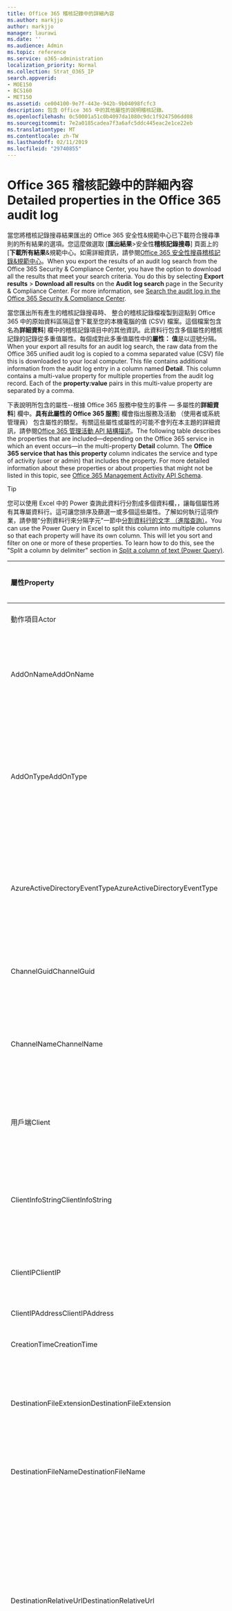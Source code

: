 ```yaml
---
title: Office 365 稽核記錄中的詳細內容
ms.author: markjjo
author: markjjo
manager: laurawi
ms.date: ''
ms.audience: Admin
ms.topic: reference
ms.service: o365-administration
localization_priority: Normal
ms.collection: Strat_O365_IP
search.appverid:
- MOE150
- BCS160
- MET150
ms.assetid: ce004100-9e7f-443e-942b-9b04098fcfc3
description: 包含 Office 365 中的其他屬性的說明稽核記錄。
ms.openlocfilehash: 0c50001a51c0b4097da1080c9dc1f9247506dd08
ms.sourcegitcommit: 7e2a0185cadea7f3a6afc5ddc445eac2e1ce22eb
ms.translationtype: MT
ms.contentlocale: zh-TW
ms.lasthandoff: 02/11/2019
ms.locfileid: "29740855"
---
```

# <a name="detailed-properties-in-the-office-365-audit-log"></a><span data-ttu-id="0cfbd-103">Office 365 稽核記錄中的詳細內容</span><span class="sxs-lookup"><span data-stu-id="0cfbd-103">Detailed properties in the Office 365 audit log</span></span>

<span data-ttu-id="0cfbd-p101">當您將稽核記錄搜尋結果匯出的 Office 365 安全性&amp;規範中心已下載符合搜尋準則的所有結果的選項。您這麼做選取 [**匯出結果**\>安全性**稽核記錄搜尋**] 頁面上的 [**下載所有結果**&amp;規範中心。如需詳細資訊，請參閱[Office 365 安全性搜尋稽核記錄&amp;規範中心](search-the-audit-log-in-security-and-compliance.md)。</span><span class="sxs-lookup"><span data-stu-id="0cfbd-p101">When you export the results of an audit log search from the Office 365 Security &amp; Compliance Center, you have the option to download all the results that meet your search criteria. You do this by selecting **Export results** \> **Download all results** on the **Audit log search** page in the Security &amp; Compliance Center. For more information, see [Search the audit log in the Office 365 Security &amp; Compliance Center](search-the-audit-log-in-security-and-compliance.md).</span></span>
  
 <span data-ttu-id="0cfbd-p102">當您匯出所有產生的稽核記錄搜尋時、 整合的稽核記錄檔複製到逗點到 Office 365 中的原始資料區隔這會下載至您的本機電腦的值 (CSV) 檔案。這個檔案包含名為**詳細資料**] 欄中的稽核記錄項目中的其他資訊。此資料行包含多個屬性的稽核記錄的記錄從多重值屬性。每個成對此多重值屬性中的**屬性： 值**是以逗號分隔。</span><span class="sxs-lookup"><span data-stu-id="0cfbd-p102">When your export all results for an audit log search, the raw data from the Office 365 unified audit log is copied to a comma separated value (CSV) file this is downloaded to your local computer. This file contains additional information from the audit log entry in a column named **Detail**. This column contains a multi-value property for multiple properties from the audit log record. Each of the **property:value** pairs in this multi-value property are separated by a comma.</span></span> 
  
<span data-ttu-id="0cfbd-p103">下表說明所包含的屬性--根據 Office 365 服務中發生的事件 — 多屬性的**詳細資料**] 欄中。**具有此屬性的 Office 365 服務**] 欄會指出服務及活動 （使用者或系統管理員） 包含屬性的類型。有關這些屬性或屬性的可能不會列在本主題的詳細資訊，請參閱[Office 365 管理活動 API 結構描述](https://go.microsoft.com/fwlink/p/?LinkId=717993)。</span><span class="sxs-lookup"><span data-stu-id="0cfbd-p103">The following table describes the properties that are included—depending on the Office 365 service in which an event occurs—in the multi-property **Detail** column. The **Office 365 service that has this property** column indicates the service and type of activity (user or admin) that includes the property. For more detailed information about these properties or about properties that might not be listed in this topic, see [Office 365 Management Activity API Schema](https://go.microsoft.com/fwlink/p/?LinkId=717993).</span></span>
  
> [!TIP]
> <span data-ttu-id="0cfbd-p104">您可以使用 Excel 中的 Power 查詢此資料行分割成多個資料欄，，讓每個屬性將有其專屬資料行。這可讓您排序及篩選一或多個這些屬性。了解如何執行這項作業，請參閱"分割資料行來分隔字元"一節中[分割資料行的文字 （進階查詢）](https://support.office.com/article/5282d425-6dd0-46ca-95bf-8e0da9539662)。</span><span class="sxs-lookup"><span data-stu-id="0cfbd-p104">You can use the Power Query in Excel to split this column into multiple columns so that each property will have its own column. This will let you sort and filter on one or more of these properties. To learn how to do this, see the "Split a column by delimiter" section in [Split a column of text (Power Query)](https://support.office.com/article/5282d425-6dd0-46ca-95bf-8e0da9539662).</span></span> 
  
|<span data-ttu-id="0cfbd-117">**屬性**</span><span class="sxs-lookup"><span data-stu-id="0cfbd-117">**Property**</span></span>|<span data-ttu-id="0cfbd-118">**描述**</span><span class="sxs-lookup"><span data-stu-id="0cfbd-118">**Description**</span></span>|<span data-ttu-id="0cfbd-119">**此屬性的 office 365 服務**</span><span class="sxs-lookup"><span data-stu-id="0cfbd-119">**Office 365 service that has this property**</span></span>|
|:-----|:-----|:-----|
|<span data-ttu-id="0cfbd-120">動作項目</span><span class="sxs-lookup"><span data-stu-id="0cfbd-120">Actor</span></span>  <br/> |<span data-ttu-id="0cfbd-121">執行巨集指令的使用者或服務帳戶。</span><span class="sxs-lookup"><span data-stu-id="0cfbd-121">The user or service account that performed the action.</span></span> |<span data-ttu-id="0cfbd-122">Azure Active Directory</span><span class="sxs-lookup"><span data-stu-id="0cfbd-122">Azure Active Directory</span></span>  <br/> |
|<span data-ttu-id="0cfbd-123">AddOnName</span><span class="sxs-lookup"><span data-stu-id="0cfbd-123">AddOnName</span></span>  <br/> |<span data-ttu-id="0cfbd-p105">已新增、 移除或更新小組中附加元件的名稱。附加元件中的 Microsoft 小組的類型為 bot、 連接器或] 索引標籤。</span><span class="sxs-lookup"><span data-stu-id="0cfbd-p105">The name of an add-on that was added, removed, or updated in a team. The type of add-ons in Microsoft Teams are a bot, a connector, or a tab.</span></span>  <br/> |<span data-ttu-id="0cfbd-126">Microsoft Teams</span><span class="sxs-lookup"><span data-stu-id="0cfbd-126">Microsoft Teams</span></span>  <br/> |
|<span data-ttu-id="0cfbd-127">AddOnType</span><span class="sxs-lookup"><span data-stu-id="0cfbd-127">AddOnType</span></span>  <br/> |<span data-ttu-id="0cfbd-p106">已新增、 移除、 或小組中更新的附加元件的類型。下列的值會指出附加元件的類型。</span><span class="sxs-lookup"><span data-stu-id="0cfbd-p106">The type of an add-on that was added, removed, or updated in a team. The following values indicate the type of add-on.  </span></span><br/> <span data-ttu-id="0cfbd-130">**1** -會指出 bot。</span><span class="sxs-lookup"><span data-stu-id="0cfbd-130">**1** - Indicates a bot.</span></span><br/> <span data-ttu-id="0cfbd-131">**2** -會指出連接器。</span><span class="sxs-lookup"><span data-stu-id="0cfbd-131">**2** - Indicates a connector.</span></span><br/> <span data-ttu-id="0cfbd-132">**3** -會指出索引標籤。</span><span class="sxs-lookup"><span data-stu-id="0cfbd-132">**3** - Indicates a tab.</span></span> |<span data-ttu-id="0cfbd-133">Microsoft Teams</span><span class="sxs-lookup"><span data-stu-id="0cfbd-133">Microsoft Teams</span></span>  <br/> |
|<span data-ttu-id="0cfbd-134">AzureActiveDirectoryEventType</span><span class="sxs-lookup"><span data-stu-id="0cfbd-134">AzureActiveDirectoryEventType</span></span>  <br/> |<span data-ttu-id="0cfbd-p107">Azure Active Directory 事件的類型。下列的值表示事件的類型。</span><span class="sxs-lookup"><span data-stu-id="0cfbd-p107">The type of Azure Active Directory event. The following values indicate the type of event.  </span></span><br/> <span data-ttu-id="0cfbd-137">**0** -會指出帳戶登入事件。</span><span class="sxs-lookup"><span data-stu-id="0cfbd-137">**0** - Indicates an account login event.</span></span><br/> <span data-ttu-id="0cfbd-138">**1** -會指出 Azure 應用程式安全性事件。</span><span class="sxs-lookup"><span data-stu-id="0cfbd-138">**1** - Indicates an Azure application security event.</span></span> |<span data-ttu-id="0cfbd-139">Azure Active Directory</span><span class="sxs-lookup"><span data-stu-id="0cfbd-139">Azure Active Directory</span></span>  <br/> |
|<span data-ttu-id="0cfbd-140">ChannelGuid</span><span class="sxs-lookup"><span data-stu-id="0cfbd-140">ChannelGuid</span></span>  <br/> |<span data-ttu-id="0cfbd-p108">Microsoft 小組通道的識別碼。通道位於 「 小組**TeamName**及**TeamGuid**屬性來識別。</span><span class="sxs-lookup"><span data-stu-id="0cfbd-p108">The ID of a Microsoft Teams channel. The team that the channel is located in is identified by the **TeamName** and **TeamGuid** properties.  </span></span><br/> |<span data-ttu-id="0cfbd-143">Microsoft Teams</span><span class="sxs-lookup"><span data-stu-id="0cfbd-143">Microsoft Teams</span></span>  <br/> |
|<span data-ttu-id="0cfbd-144">ChannelName</span><span class="sxs-lookup"><span data-stu-id="0cfbd-144">ChannelName</span></span>  <br/> |<span data-ttu-id="0cfbd-p109">Microsoft 小組通道的名稱。通道位於 「 小組**TeamName**及**TeamGuid**屬性來識別。</span><span class="sxs-lookup"><span data-stu-id="0cfbd-p109">The name of a Microsoft Teams channel. The team that the channel is located in is identified by the **TeamName** and **TeamGuid** properties.  </span></span><br/> |<span data-ttu-id="0cfbd-147">Microsoft Teams</span><span class="sxs-lookup"><span data-stu-id="0cfbd-147">Microsoft Teams</span></span>  <br/> |
|<span data-ttu-id="0cfbd-148">用戶端</span><span class="sxs-lookup"><span data-stu-id="0cfbd-148">Client</span></span>  <br/> |<span data-ttu-id="0cfbd-149">用戶端裝置、 裝置 OS 及用於登入事件 (例如 Nokia Lumia 920 ； 裝置瀏覽器Windows Phone 8;IE Mobile 11)。</span><span class="sxs-lookup"><span data-stu-id="0cfbd-149">The client device, the device OS, and the device browser used for the login event (for example, Nokia Lumia 920; Windows Phone 8; IE Mobile 11).</span></span>  <br/> |<span data-ttu-id="0cfbd-150">Azure Active Directory</span><span class="sxs-lookup"><span data-stu-id="0cfbd-150">Azure Active Directory</span></span>  <br/> |
|<span data-ttu-id="0cfbd-151">ClientInfoString</span><span class="sxs-lookup"><span data-stu-id="0cfbd-151">ClientInfoString</span></span>  <br/> |<span data-ttu-id="0cfbd-152">電子郵件用戶端用來執行此作業，例如瀏覽器版本、 Outlook 版本和行動裝置資訊的相關資訊</span><span class="sxs-lookup"><span data-stu-id="0cfbd-152">Information about the email client that was used to perform the operation, such as a browser version, Outlook version, and mobile device information</span></span>  <br/> |<span data-ttu-id="0cfbd-153">Exchange （信箱活動）</span><span class="sxs-lookup"><span data-stu-id="0cfbd-153">Exchange (mailbox activity)</span></span>  <br/> |
|<span data-ttu-id="0cfbd-154">ClientIP</span><span class="sxs-lookup"><span data-stu-id="0cfbd-154">ClientIP</span></span>  <br/> |<span data-ttu-id="0cfbd-p110">活動已記錄時使用的裝置 IP 位址。IP 位址是 IPv4 或 IPv6 地址格式顯示。</span><span class="sxs-lookup"><span data-stu-id="0cfbd-p110">The IP address of the device that was used when the activity was logged. The IP address is displayed in either an IPv4 or IPv6 address format.</span></span>  <br/> |<span data-ttu-id="0cfbd-157">Exchange 和 Azure Active Directory</span><span class="sxs-lookup"><span data-stu-id="0cfbd-157">Exchange and Azure Active Directory</span></span>  <br/> |
|<span data-ttu-id="0cfbd-158">ClientIPAddress</span><span class="sxs-lookup"><span data-stu-id="0cfbd-158">ClientIPAddress</span></span>  <br/> |<span data-ttu-id="0cfbd-159">ClientIP 相同。</span><span class="sxs-lookup"><span data-stu-id="0cfbd-159">Same as ClientIP.</span></span>  <br/> |<span data-ttu-id="0cfbd-160">SharePoint</span><span class="sxs-lookup"><span data-stu-id="0cfbd-160">SharePoint</span></span>  <br/> |
|<span data-ttu-id="0cfbd-161">CreationTime</span><span class="sxs-lookup"><span data-stu-id="0cfbd-161">CreationTime</span></span>  <br/> |<span data-ttu-id="0cfbd-162">日期及時間的國際標準時間 (UTC) 使用者執行活動時。</span><span class="sxs-lookup"><span data-stu-id="0cfbd-162">The date and time in Coordinated Universal Time (UTC) when the user performed the activity.</span></span>  <br/> |<span data-ttu-id="0cfbd-163">全部</span><span class="sxs-lookup"><span data-stu-id="0cfbd-163">All</span></span>  <br/> |
|<span data-ttu-id="0cfbd-164">DestinationFileExtension</span><span class="sxs-lookup"><span data-stu-id="0cfbd-164">DestinationFileExtension</span></span>  <br/> |<span data-ttu-id="0cfbd-p111">檔案複製或移動的副檔名。此屬性僅適用於 FileCopied 和 FileMoved 使用者活動的顯示。</span><span class="sxs-lookup"><span data-stu-id="0cfbd-p111">The file extension of a file that is copied or moved. This property is displayed only for the FileCopied and FileMoved user activities.</span></span>  <br/> |<span data-ttu-id="0cfbd-167">SharePoint</span><span class="sxs-lookup"><span data-stu-id="0cfbd-167">SharePoint</span></span>  <br/> |
|<span data-ttu-id="0cfbd-168">DestinationFileName</span><span class="sxs-lookup"><span data-stu-id="0cfbd-168">DestinationFileName</span></span>  <br/> |<span data-ttu-id="0cfbd-p112">複製或移動的檔案名稱。此屬性僅適用於 FileCopied 和 FileMoved 動作的顯示。</span><span class="sxs-lookup"><span data-stu-id="0cfbd-p112">The name of the file is copied or moved. This property is displayed only for the FileCopied and FileMoved actions.</span></span>  <br/> |<span data-ttu-id="0cfbd-171">SharePoint</span><span class="sxs-lookup"><span data-stu-id="0cfbd-171">SharePoint</span></span>  <br/> |
|<span data-ttu-id="0cfbd-172">DestinationRelativeUrl</span><span class="sxs-lookup"><span data-stu-id="0cfbd-172">DestinationRelativeUrl</span></span>  <br/> |<span data-ttu-id="0cfbd-p113">其中檔案複製或移動的目的地資料夾的 URL。**SiteURL**、 **DestinationRelativeURL**，與**DestinationFileName**屬性值的組合是**ObjectID**屬性，亦即已複製的檔案完整路徑名稱的值相同。此屬性僅適用於 FileCopied 和 FileMoved 使用者活動的顯示。</span><span class="sxs-lookup"><span data-stu-id="0cfbd-p113">The URL of the destination folder where a file is copied or moved. The combination of the values for the **SiteURL**, the **DestinationRelativeURL**, and the **DestinationFileName** properties is the same as the value for the **ObjectID** property, which is the full path name for the file that was copied. This property is displayed only for the FileCopied and FileMoved user activities.  </span></span><br/> |<span data-ttu-id="0cfbd-176">SharePoint</span><span class="sxs-lookup"><span data-stu-id="0cfbd-176">SharePoint</span></span>  <br/> |
|<span data-ttu-id="0cfbd-177">EventSource</span><span class="sxs-lookup"><span data-stu-id="0cfbd-177">EventSource</span></span>  <br/> |<span data-ttu-id="0cfbd-p114">會識別事件發生在 SharePoint 中。可能的值為**SharePoint**和**ObjectModel**。</span><span class="sxs-lookup"><span data-stu-id="0cfbd-p114">Identifies that an event occurred in SharePoint. Possible values are **SharePoint** and **ObjectModel**.  </span></span><br/> |<span data-ttu-id="0cfbd-180">SharePoint</span><span class="sxs-lookup"><span data-stu-id="0cfbd-180">SharePoint</span></span>  <br/> |
|<span data-ttu-id="0cfbd-181">ExternalAccess</span><span class="sxs-lookup"><span data-stu-id="0cfbd-181">ExternalAccess</span></span>  <br/> |<span data-ttu-id="0cfbd-p115">Exchange admin 活動，會指定是否在您的組織，由 Microsoft 資料中心人員或資料中心服務帳戶的使用者或委派的管理員執行此 cmdlet。**False**的值會指出此 cmdlet 所執行的組織中的某個人。**則為 True**的值會指出此 cmdlet 所執行的資料中心人員、 資料中心服務帳戶或委派的管理員。</span><span class="sxs-lookup"><span data-stu-id="0cfbd-p115">For Exchange admin activity, specifies whether the cmdlet was run by a user in your organization, by Microsoft datacenter personnel or a datacenter service account, or by a delegated administrator. The value **False** indicates that the cmdlet was run by someone in your organization. The value **True** indicates that the cmdlet was run by datacenter personnel, a datacenter service account, or a delegated administrator.  </span></span><br/> <span data-ttu-id="0cfbd-185">Exchange 信箱活動，會指定是否由組織外部使用者存取信箱。</span><span class="sxs-lookup"><span data-stu-id="0cfbd-185">For Exchange mailbox activity, specifies whether a mailbox was accessed by a user outside your organization.</span></span>  <br/> |<span data-ttu-id="0cfbd-186">Exchange</span><span class="sxs-lookup"><span data-stu-id="0cfbd-186">Exchange</span></span>  <br/> |
|<span data-ttu-id="0cfbd-187">ExtendedProperties</span><span class="sxs-lookup"><span data-stu-id="0cfbd-187">ExtendedProperties</span></span>  <br/> |<span data-ttu-id="0cfbd-188">擴充的屬性如 Azure Active Directory 事件。</span><span class="sxs-lookup"><span data-stu-id="0cfbd-188">The extended properties for an the Azure Active Directory event.</span></span>  <br/> |<span data-ttu-id="0cfbd-189">Azure Active Directory</span><span class="sxs-lookup"><span data-stu-id="0cfbd-189">Azure Active Directory</span></span>  <br/> |
|<span data-ttu-id="0cfbd-190">ID</span><span class="sxs-lookup"><span data-stu-id="0cfbd-190">ID</span></span>  <br/> |<span data-ttu-id="0cfbd-p116">報告項目的識別碼。識別碼可唯一識別報告項目。</span><span class="sxs-lookup"><span data-stu-id="0cfbd-p116">The ID of the report entry. The ID uniquely identifies the report entry.</span></span>  <br/> |<span data-ttu-id="0cfbd-193">全部</span><span class="sxs-lookup"><span data-stu-id="0cfbd-193">All</span></span>  <br/> |
|<span data-ttu-id="0cfbd-194">InternalLogonType</span><span class="sxs-lookup"><span data-stu-id="0cfbd-194">InternalLogonType</span></span>  <br/> |<span data-ttu-id="0cfbd-195">保留供內部使用。</span><span class="sxs-lookup"><span data-stu-id="0cfbd-195">Reserved for internal use.</span></span>  <br/> |<span data-ttu-id="0cfbd-196">Exchange （信箱活動）</span><span class="sxs-lookup"><span data-stu-id="0cfbd-196">Exchange (mailbox activity)</span></span>  <br/> |
|<span data-ttu-id="0cfbd-197">ItemType</span><span class="sxs-lookup"><span data-stu-id="0cfbd-197">ItemType</span></span>  <br/> |<span data-ttu-id="0cfbd-p117">已存取或修改物件的類型。可能的值包括**檔案**、**資料夾**、**網頁**伺服器、**網站**、**租用戶**，與**DocumentLibrary**。</span><span class="sxs-lookup"><span data-stu-id="0cfbd-p117">The type of object that was accessed or modified. Possible values include **File**, **Folder**, **Web**, **Site**, **Tenant**, and **DocumentLibrary**.  </span></span><br/> |<span data-ttu-id="0cfbd-200">SharePoint</span><span class="sxs-lookup"><span data-stu-id="0cfbd-200">SharePoint</span></span>  <br/> |
|<span data-ttu-id="0cfbd-201">LoginStatus</span><span class="sxs-lookup"><span data-stu-id="0cfbd-201">LoginStatus</span></span>  <br/> |<span data-ttu-id="0cfbd-202">識別可能發生的登入失敗。</span><span class="sxs-lookup"><span data-stu-id="0cfbd-202">Identifies login failures that might have occurred.</span></span>  <br/> |<span data-ttu-id="0cfbd-203">Azure Active Directory</span><span class="sxs-lookup"><span data-stu-id="0cfbd-203">Azure Active Directory</span></span>  <br/> |
|<span data-ttu-id="0cfbd-204">LogonType</span><span class="sxs-lookup"><span data-stu-id="0cfbd-204">LogonType</span></span>  <br/> |<span data-ttu-id="0cfbd-p118">信箱存取類型。下列的值表示使用者存取之信箱的類型。</span><span class="sxs-lookup"><span data-stu-id="0cfbd-p118">The type of mailbox access. The following values indicate the type of user who accessed the mailbox.  </span></span><br/><br/> <span data-ttu-id="0cfbd-207">**0** -會指出信箱擁有者。</span><span class="sxs-lookup"><span data-stu-id="0cfbd-207">**0** - Indicates a mailbox owner.</span></span><br/> <span data-ttu-id="0cfbd-208">**1** -表示以系統管理員。</span><span class="sxs-lookup"><span data-stu-id="0cfbd-208">**1** - Indicates an administrator.</span></span><br/> <span data-ttu-id="0cfbd-209">**2** -會指出代理人。</span><span class="sxs-lookup"><span data-stu-id="0cfbd-209">**2** - Indicates a delegate.</span></span> <br/><span data-ttu-id="0cfbd-210">**3** -會指出 Microsoft 資料中心中的傳輸服務。</span><span class="sxs-lookup"><span data-stu-id="0cfbd-210">**3** - Indicates the transport service in the Microsoft datacenter.</span></span><br/> <span data-ttu-id="0cfbd-211">**4** -會指出在 Microsoft 資料中心的服務帳戶。</span><span class="sxs-lookup"><span data-stu-id="0cfbd-211">**4** - Indicates a   service account in the Microsoft datacenter.</span></span> <br/><span data-ttu-id="0cfbd-212">**6** -會指出委派的管理員。</span><span class="sxs-lookup"><span data-stu-id="0cfbd-212">**6** - Indicates a delegated administrator.</span></span> |<span data-ttu-id="0cfbd-213">Exchange （信箱活動）</span><span class="sxs-lookup"><span data-stu-id="0cfbd-213">Exchange (mailbox activity)</span></span>  <br/> |
|<span data-ttu-id="0cfbd-214">MailboxGuid</span><span class="sxs-lookup"><span data-stu-id="0cfbd-214">MailboxGuid</span></span>  <br/> |<span data-ttu-id="0cfbd-215">存取信箱之 Exchange GUID。</span><span class="sxs-lookup"><span data-stu-id="0cfbd-215">The Exchange GUID of the mailbox that was accessed.</span></span>  <br/> |<span data-ttu-id="0cfbd-216">Exchange （信箱活動）</span><span class="sxs-lookup"><span data-stu-id="0cfbd-216">Exchange (mailbox activity)</span></span>  <br/> |
|<span data-ttu-id="0cfbd-217">MailboxOwnerUPN</span><span class="sxs-lookup"><span data-stu-id="0cfbd-217">MailboxOwnerUPN</span></span>  <br/> |<span data-ttu-id="0cfbd-218">擁有者存取信箱的之人員的電子郵件地址。</span><span class="sxs-lookup"><span data-stu-id="0cfbd-218">The email address of the person who owns the mailbox that was accessed.</span></span>  <br/> |<span data-ttu-id="0cfbd-219">Exchange （信箱活動）</span><span class="sxs-lookup"><span data-stu-id="0cfbd-219">Exchange (mailbox activity)</span></span>  <br/> |
|<span data-ttu-id="0cfbd-220">成員</span><span class="sxs-lookup"><span data-stu-id="0cfbd-220">Members</span></span>  <br/> |<span data-ttu-id="0cfbd-p119">列出已新增或移除的小組的使用者。下列的值表示已指派給使用者的角色類型。</span><span class="sxs-lookup"><span data-stu-id="0cfbd-p119">Lists the users that have been added or removed from a team. The following values indicate the Role type assigned to the user.  </span></span><br/><br/> <span data-ttu-id="0cfbd-223">**1** -會指出擁有者 」 角色。</span><span class="sxs-lookup"><span data-stu-id="0cfbd-223">**1** - Indicates  the Owner role.</span></span><br/> <span data-ttu-id="0cfbd-224">**2** -會指出成員角色。</span><span class="sxs-lookup"><span data-stu-id="0cfbd-224">**2** - Indicates the Member role.</span></span><br/> <span data-ttu-id="0cfbd-225">**3** -會指出來賓角色。</span><span class="sxs-lookup"><span data-stu-id="0cfbd-225">**3** - Indicates the Guest role.</span></span> <br/><br/><span data-ttu-id="0cfbd-226">Members 屬性也會包含您的組織和成員的電子郵件地址的名稱。</span><span class="sxs-lookup"><span data-stu-id="0cfbd-226">The Members property also includes the name of your organization, and the member's email address.</span></span>  <br/> |<span data-ttu-id="0cfbd-227">Microsoft Teams</span><span class="sxs-lookup"><span data-stu-id="0cfbd-227">Microsoft Teams</span></span>  <br/> |
|<span data-ttu-id="0cfbd-228">ModifiedProperties (名稱、 NewValue、 OldValue)</span><span class="sxs-lookup"><span data-stu-id="0cfbd-228">ModifiedProperties (Name, NewValue, OldValue)</span></span>  <br/> |<span data-ttu-id="0cfbd-p120">屬性是供系統事件，例如將使用者新增為網站或網站集合管理員群組的成員。屬性包含 （例如 [網站管理] 群組） 已修改的屬性名稱新值已修改的屬性 （這類的使用者新增為網站管理員以及修改物件的先前值。</span><span class="sxs-lookup"><span data-stu-id="0cfbd-p120">The property is included for admin events, such as adding a user as a member of a site or a site collection admin group. The property includes the name of the property that was modified (for example, the Site Admin group) the new value of the modified property (such the user who was added as a site admin, and the previous value of the modified object.</span></span>  <br/> |<span data-ttu-id="0cfbd-231">所有 （admin 活動）</span><span class="sxs-lookup"><span data-stu-id="0cfbd-231">All (admin activity)</span></span>  <br/> |
|<span data-ttu-id="0cfbd-232">ObjectID</span><span class="sxs-lookup"><span data-stu-id="0cfbd-232">ObjectID</span></span>  <br/> |<span data-ttu-id="0cfbd-233">針對 Exchange 管理員稽核記錄功能，由 cmdlet 修改物件的名稱。</span><span class="sxs-lookup"><span data-stu-id="0cfbd-233">For Exchange admin audit logging, the name of the object that was modified by the cmdlet.</span></span>  <br/> <span data-ttu-id="0cfbd-234">SharePoint 活動、 檔案或資料夾供使用者存取的完整 URL 路徑名稱。</span><span class="sxs-lookup"><span data-stu-id="0cfbd-234">For SharePoint activity, the full URL path name of the file or folder accessed by a user.</span></span>  <br/> <span data-ttu-id="0cfbd-235">為 Azure AD 活動，如有修改的使用者帳戶的名稱。</span><span class="sxs-lookup"><span data-stu-id="0cfbd-235">For Azure AD activity, the name of the user account that was modified.</span></span>  <br/> |<span data-ttu-id="0cfbd-236">全部</span><span class="sxs-lookup"><span data-stu-id="0cfbd-236">All</span></span>  <br/> |
|<span data-ttu-id="0cfbd-237">作業</span><span class="sxs-lookup"><span data-stu-id="0cfbd-237">Operation</span></span>  <br/> |<span data-ttu-id="0cfbd-p121">使用者或系統管理員活動的名稱。此屬性的值會對應至在**活動**中選定的值] 下拉式清單中。如果**顯示所有的活動的結果**所選取報表會包含所有服務的所有使用者和系統活動的項目。Office 365 稽核記錄檔中作業/活動的說明，請參閱**Audited 活動**] 索引標籤中的[Office 365 安全性搜尋稽核記錄&amp;規範中心](search-the-audit-log-in-security-and-compliance.md)。</span><span class="sxs-lookup"><span data-stu-id="0cfbd-p121">The name of the user or admin activity. The value of this property corresponds to the value that was selected in the **Activities** drop down list. If **Show results for all activities** was selected, the report will included entries for all user and admin activities for all services. For a description of the operations/activities that are logged in the Office 365 audit log, see the **Audited activities** tab in [Search the audit log in the Office 365 Security &amp; Compliance Center](search-the-audit-log-in-security-and-compliance.md).  </span></span><br/> <span data-ttu-id="0cfbd-242">Exchange admin 活動，這個屬性會識別上次執行此指令程式的名稱。</span><span class="sxs-lookup"><span data-stu-id="0cfbd-242">For Exchange admin activity, this property identifies the name of the cmdlet that was run.</span></span>  <br/> |<span data-ttu-id="0cfbd-243">全部</span><span class="sxs-lookup"><span data-stu-id="0cfbd-243">All</span></span>  <br/> |
|<span data-ttu-id="0cfbd-244">OrganizationID</span><span class="sxs-lookup"><span data-stu-id="0cfbd-244">OrganizationID</span></span>  <br/> |<span data-ttu-id="0cfbd-245">Office 365 組織的 GUID。</span><span class="sxs-lookup"><span data-stu-id="0cfbd-245">The GUID for your Office 365 organization.</span></span>  <br/> |<span data-ttu-id="0cfbd-246">全部</span><span class="sxs-lookup"><span data-stu-id="0cfbd-246">All</span></span>  <br/> |
|<span data-ttu-id="0cfbd-247">路徑</span><span class="sxs-lookup"><span data-stu-id="0cfbd-247">Path</span></span>  <br/> |<span data-ttu-id="0cfbd-p122">存取訊息所在的信箱資料夾的名稱。此屬性也會識別位置的資料夾中建立或複製/移至郵件。</span><span class="sxs-lookup"><span data-stu-id="0cfbd-p122">The name of the mailbox folder where the message that was accessed is located. This property also identifies the folder a where a message is created in or copied/moved to.</span></span>  <br/> |<span data-ttu-id="0cfbd-250">Exchange （信箱活動）</span><span class="sxs-lookup"><span data-stu-id="0cfbd-250">Exchange (mailbox activity)</span></span>  <br/> |
|<span data-ttu-id="0cfbd-251">參數</span><span class="sxs-lookup"><span data-stu-id="0cfbd-251">Parameters</span></span>  <br/> |<span data-ttu-id="0cfbd-252">Exchange admin 活動、 名稱與使用中的 Operation 屬性識別指令程式所使用的所有參數的值。</span><span class="sxs-lookup"><span data-stu-id="0cfbd-252">For Exchange admin activity, the name and value for all parameters that were used with the cmdlet that is identified in the Operation property.</span></span>  <br/> |<span data-ttu-id="0cfbd-253">Exchange （admin 活動）</span><span class="sxs-lookup"><span data-stu-id="0cfbd-253">Exchange (admin activity)</span></span>  <br/> |
|<span data-ttu-id="0cfbd-254">RecordType</span><span class="sxs-lookup"><span data-stu-id="0cfbd-254">RecordType</span></span>  <br/> |<span data-ttu-id="0cfbd-p123">指定記錄的作業類型。下列的值表示記錄類型。</span><span class="sxs-lookup"><span data-stu-id="0cfbd-p123">The type of operation indicated by the record. The following values indicate the record type.  </span></span><br/><br/> <span data-ttu-id="0cfbd-257">**1** -會指出從 Exchange 管理員稽核記錄的記錄。</span><span class="sxs-lookup"><span data-stu-id="0cfbd-257">**1** - Indicates a record from the  Exchange  admin audit log.</span></span> <br/><span data-ttu-id="0cfbd-258">**2** -會指出來自挑信箱項目上執行作業的 Exchange 信箱稽核記錄的記錄。</span><span class="sxs-lookup"><span data-stu-id="0cfbd-258">**2** - Indicates a record from the  Exchange  mailbox audit log for an operation performed on a singled mailbox item.</span></span> <br/><span data-ttu-id="0cfbd-p124">**3** -還會指出從 Exchange 信箱稽核記錄的記錄。此記錄類型表示 （例如將多個項目移至 [刪除的郵件] 資料夾或是永久刪除多個項目） 的來源信箱中的多個項目上執行作業。</span><span class="sxs-lookup"><span data-stu-id="0cfbd-p124">**3** - Also indicates a record from the  Exchange  mailbox audit log. This record type indicates the operation was performed on multiple items in the source mailbox (such as moving multiple items to the Deleted Items folder or permanently deleting multiple items). </span></span><br/><span data-ttu-id="0cfbd-261">**4** -會指出網站管理作業 sharepoint，例如系統管理員或使用者指派至網站的權限。</span><span class="sxs-lookup"><span data-stu-id="0cfbd-261">**4** - Indicates a site admin operation in SharePoint, such as an administrator or user assigning permissions to a site.</span></span> <br/><span data-ttu-id="0cfbd-262">**6** -會指出檔案或資料夾相關的作業 sharepoint，例如使用者檢視或修改檔案。</span><span class="sxs-lookup"><span data-stu-id="0cfbd-262">**6** - Indicates a file or folder-related operation in SharePoint, such as a user viewing or modifying a file.</span></span> <br/><span data-ttu-id="0cfbd-263">**8** -會指出在 Azure Active Directory 中執行的系統作業。</span><span class="sxs-lookup"><span data-stu-id="0cfbd-263">**8** - Indicates an admin operation performed in Azure Active Directory.</span></span> <br/><span data-ttu-id="0cfbd-p125">**9** -會指出 OrgId Azure Active Directory 中的登入事件。是要取代這個記錄類型。</span><span class="sxs-lookup"><span data-stu-id="0cfbd-p125">**9** - Indicates  OrgId logon events in Azure Active Directory. This record type is being deprecated. </span></span><br/><span data-ttu-id="0cfbd-266">**10** -會指出由 Microsoft 資料中心中的人員所執行的安全性指令程式事件。</span><span class="sxs-lookup"><span data-stu-id="0cfbd-266">**10** - Indicates security cmdlet events that were performed by Microsoft personnel in the data center.</span></span> <br/><span data-ttu-id="0cfbd-267">第**11**位在 SharePoint 中指出的資料遺失防護 (DLP) 事件。</span><span class="sxs-lookup"><span data-stu-id="0cfbd-267">**11** - Indicates Data loss protection (DLP) events in SharePoint.</span></span><br/> <span data-ttu-id="0cfbd-268">**12** -會指出 Sway 事件。</span><span class="sxs-lookup"><span data-stu-id="0cfbd-268">**12** - Indicates Sway events.</span></span> <br/><span data-ttu-id="0cfbd-p126">**13** -會指出 DLP 事件 Exchange 時設定整合的 DLP 原則中。不支援 Exchange 傳輸規則為基礎的 DLP 事件。</span><span class="sxs-lookup"><span data-stu-id="0cfbd-p126">**13** - Indicates DLP events in Exchange, when configured with a unified a DLP policy. DLP events based on Exchange transport rules aren't supported.</span></span><br><span data-ttu-id="0cfbd-271">**14** -會指出在 SharePoint 中的共用事件。</span><span class="sxs-lookup"><span data-stu-id="0cfbd-271">**14** - Indicates sharing events in SharePoint.</span></span><br/> <span data-ttu-id="0cfbd-272">**15** -Azure Active Directory 中的指示 Secure Token Service (STS) 登入事件。</span><span class="sxs-lookup"><span data-stu-id="0cfbd-272">**15** - Indicates Secure Token Service (STS) logon events in Azure Active Directory.</span></span> <br/><span data-ttu-id="0cfbd-273">**18** -會指出安全性&amp;規範中心事件。</span><span class="sxs-lookup"><span data-stu-id="0cfbd-273">**18** - Indicates Security &amp; Compliance Center events.</span></span> <br/><span data-ttu-id="0cfbd-274">**20** -會指出 Power BI 事件。</span><span class="sxs-lookup"><span data-stu-id="0cfbd-274">**20** - Indicates Power BI events.</span></span> <br/><span data-ttu-id="0cfbd-275">第**21**-會指出 Dynamics 365 事件。</span><span class="sxs-lookup"><span data-stu-id="0cfbd-275">**21**- Indicates Dynamics 365 events.</span></span><br/><span data-ttu-id="0cfbd-276">第**22** -會指出 Yammer 事件。</span><span class="sxs-lookup"><span data-stu-id="0cfbd-276">**22** - Indicates Yammer events.</span></span> <br/><span data-ttu-id="0cfbd-277">**23** -會指出 Skype 商務事件。</span><span class="sxs-lookup"><span data-stu-id="0cfbd-277">**23** - Indicates Skype for Business events.</span></span> <br/><span data-ttu-id="0cfbd-p127">**24** -會指出 eDiscovery 事件。這個記錄類型會指出由執行內容的搜尋及管理安全性的 eDiscovery 案例所執行的活動&amp;規範中心。如需詳細資訊，請參閱 Search Office 365 中的 eDiscovery 活動的稽核記錄。</span><span class="sxs-lookup"><span data-stu-id="0cfbd-p127">**24** - Indicates eDiscovery events. This record type indicates activities that were performed by running content searches and managing eDiscovery cases in the Security &amp; Compliance Center. For more information, see Search for eDiscovery activities in the Office 365 audit log.</span></span><br/><span data-ttu-id="0cfbd-281">**25、 26、 或 27** -會指出 Microsoft 小組事件。</span><span class="sxs-lookup"><span data-stu-id="0cfbd-281">**25, 26, or 27** - Indicates Microsoft Teams events.</span></span> <br/><span data-ttu-id="0cfbd-282">**28** -會指出網路釣魚和惡意程式碼事件從 Exchange Online Protection 和 Office 365 進階威脅保護事件。</span><span class="sxs-lookup"><span data-stu-id="0cfbd-282">**28** - Indicates phishing and malware events from Exchange Online Protection and Office 365 Advanced Threat Protection events.</span></span><br/> <span data-ttu-id="0cfbd-283">**30** -會指出 Microsoft 流程事件。</span><span class="sxs-lookup"><span data-stu-id="0cfbd-283">**30** - Indicates Microsoft Flow events.</span></span><br/> <span data-ttu-id="0cfbd-284">**32**位指示 Microsoft 資料流事件。</span><span class="sxs-lookup"><span data-stu-id="0cfbd-284">**32** - Indicated Microsoft Stream events.</span></span><br/> <span data-ttu-id="0cfbd-285">**35** -會指出 Microsoft Project 事件。</span><span class="sxs-lookup"><span data-stu-id="0cfbd-285">**35** - Indicates Microsoft Project events.</span></span> <br/> <span data-ttu-id="0cfbd-286">**36** -會指出 SharePoint 清單事件。</span><span class="sxs-lookup"><span data-stu-id="0cfbd-286">**36** - Indicates SharePoint list events.</span></span><br/> <span data-ttu-id="0cfbd-287">**40** -會指出由安全性及規範的警示信號所產生的事件。</span><span class="sxs-lookup"><span data-stu-id="0cfbd-287">**40** - Indicates events that results from security and compliance alert signals.</span></span><br/> <span data-ttu-id="0cfbd-288">**41** -會指出在 Office 365 進階威脅保護的安全連結時間的封鎖和封鎖覆寫事件。</span><span class="sxs-lookup"><span data-stu-id="0cfbd-288">**41** - Indicates safe links time-of-block and block override events in Office 365 Advanced Threat Protection.</span></span><br/><span data-ttu-id="0cfbd-289">**47** -會指出網路釣魚和惡意程式碼事件從 Office 365 進階威脅保護 SharePoint、 OneDrive 及 Microsoft 小組中的檔案。</span><span class="sxs-lookup"><span data-stu-id="0cfbd-289">**47** - Indicates phishing and malware events from Office 365 Advanced Threat Protection for files in SharePoint, OneDrive, and Microsoft Teams.</span></span> |<span data-ttu-id="0cfbd-290">全部</span><span class="sxs-lookup"><span data-stu-id="0cfbd-290">All</span></span>  <br/> |
|<span data-ttu-id="0cfbd-291">ResultStatus</span><span class="sxs-lookup"><span data-stu-id="0cfbd-291">ResultStatus</span></span>  <br/> |<span data-ttu-id="0cfbd-292">會指出動作 （**作業**屬性中所指定） 是否已成功。</span><span class="sxs-lookup"><span data-stu-id="0cfbd-292">Indicates whether the action (specified in the **Operation** property) was successful or not.</span></span>  <br/> <span data-ttu-id="0cfbd-293">Exchange admin 活動的值為**True** （成功） 或**False** （失敗）。</span><span class="sxs-lookup"><span data-stu-id="0cfbd-293">For Exchange admin activity, the value is either **True** (successful) or **False** (failed).</span></span>  <br/> |<span data-ttu-id="0cfbd-294">全部</span><span class="sxs-lookup"><span data-stu-id="0cfbd-294">All</span></span>  <br/>|
|<span data-ttu-id="0cfbd-295">SecurityComplianceCenterEventType</span><span class="sxs-lookup"><span data-stu-id="0cfbd-295">SecurityComplianceCenterEventType</span></span>  <br/> |<span data-ttu-id="0cfbd-p128">會指出活動已安全性&amp;規範中心事件。所有安全性&amp;規範中心活動會有**0**這個屬性的值。</span><span class="sxs-lookup"><span data-stu-id="0cfbd-p128">Indicates that the activity was a Security &amp; Compliance Center event. All Security &amp; Compliance Center activities will have a value of **0** for this property.  </span></span><br/> |<span data-ttu-id="0cfbd-298">Office 365 安全性與合規性中心</span><span class="sxs-lookup"><span data-stu-id="0cfbd-298">Office 365 Security &amp; Compliance Center</span></span>  <br/> |
|<span data-ttu-id="0cfbd-299">SharingType</span><span class="sxs-lookup"><span data-stu-id="0cfbd-299">SharingType</span></span>  <br/> |<span data-ttu-id="0cfbd-p129">已指派給與已共用的資源之使用者的共用權限類型。**UserSharedWith**屬性中所識別此使用者。</span><span class="sxs-lookup"><span data-stu-id="0cfbd-p129">The type of sharing permissions that was assigned to the user that the resource was shared with. This user is identified in the **UserSharedWith** property.  </span></span><br/> |<span data-ttu-id="0cfbd-302">SharePoint</span><span class="sxs-lookup"><span data-stu-id="0cfbd-302">SharePoint</span></span>  <br/> |
|<span data-ttu-id="0cfbd-303">網站</span><span class="sxs-lookup"><span data-stu-id="0cfbd-303">Site</span></span>  <br/> |<span data-ttu-id="0cfbd-304">為檔案或資料夾存取使用者所在的網站 GUID。</span><span class="sxs-lookup"><span data-stu-id="0cfbd-304">The GUID of the site where the file or folder accessed by the user is located.</span></span>  <br/> |<span data-ttu-id="0cfbd-305">SharePoint</span><span class="sxs-lookup"><span data-stu-id="0cfbd-305">SharePoint</span></span>  <br/> |
|<span data-ttu-id="0cfbd-306">SiteUrl</span><span class="sxs-lookup"><span data-stu-id="0cfbd-306">SiteUrl</span></span>  <br/> |<span data-ttu-id="0cfbd-307">為檔案或資料夾存取使用者所在的網站 URL。</span><span class="sxs-lookup"><span data-stu-id="0cfbd-307">The URL of the site where the file or folder accessed by the user is located.</span></span>  <br/> |<span data-ttu-id="0cfbd-308">SharePoint</span><span class="sxs-lookup"><span data-stu-id="0cfbd-308">SharePoint</span></span>  <br/> |
|<span data-ttu-id="0cfbd-309">SourceFileExtension</span><span class="sxs-lookup"><span data-stu-id="0cfbd-309">SourceFileExtension</span></span>  <br/> |<span data-ttu-id="0cfbd-p130">使用者存取的檔案副檔名。此屬性是空白的存取物件時的資料夾。</span><span class="sxs-lookup"><span data-stu-id="0cfbd-p130">The file extension of the file that was accessed by the user. This property is blank if the object that was accessed is a folder.</span></span>  <br/> |<span data-ttu-id="0cfbd-312">SharePoint</span><span class="sxs-lookup"><span data-stu-id="0cfbd-312">SharePoint</span></span>  <br/> |
|<span data-ttu-id="0cfbd-313">SourceFileName</span><span class="sxs-lookup"><span data-stu-id="0cfbd-313">SourceFileName</span></span>  <br/> |<span data-ttu-id="0cfbd-314">為檔案或使用者存取的資料夾名稱。</span><span class="sxs-lookup"><span data-stu-id="0cfbd-314">The name of the file or folder accessed by the user.</span></span>  <br/> |<span data-ttu-id="0cfbd-315">SharePoint</span><span class="sxs-lookup"><span data-stu-id="0cfbd-315">SharePoint</span></span>  <br/> |
|<span data-ttu-id="0cfbd-316">SourceRelativeUrl</span><span class="sxs-lookup"><span data-stu-id="0cfbd-316">SourceRelativeUrl</span></span>  <br/> |<span data-ttu-id="0cfbd-p131">包含使用者存取的檔案的資料夾的 URL。**SiteURL**、 **SourceRelativeURL**，與**SourceFileName**屬性值的組合是**ObjectID**屬性，亦即使用者存取的檔案完整路徑名稱的值相同。</span><span class="sxs-lookup"><span data-stu-id="0cfbd-p131">The URL of the folder that contains the file accessed by the user. The combination of the values for the **SiteURL**, the **SourceRelativeURL**, and the **SourceFileName** properties is the same as the value for the **ObjectID** property, which is the full path name for the file accessed by the user.  </span></span><br/> |<span data-ttu-id="0cfbd-319">SharePoint</span><span class="sxs-lookup"><span data-stu-id="0cfbd-319">SharePoint</span></span>  <br/> |
|<span data-ttu-id="0cfbd-320">主旨</span><span class="sxs-lookup"><span data-stu-id="0cfbd-320">Subject</span></span>  <br/> |<span data-ttu-id="0cfbd-321">存取郵件的主旨行。</span><span class="sxs-lookup"><span data-stu-id="0cfbd-321">The subject line of the message that was accessed.</span></span>  <br/> |<span data-ttu-id="0cfbd-322">Exchange （信箱活動）</span><span class="sxs-lookup"><span data-stu-id="0cfbd-322">Exchange (mailbox activity)</span></span>  <br/> |
|<span data-ttu-id="0cfbd-323">TabType</span><span class="sxs-lookup"><span data-stu-id="0cfbd-323">TabType</span></span>  <br/> | <span data-ttu-id="0cfbd-p132">新增、 移除或小組中更新] 索引標籤的類型。此屬性的可能值是：</span><span class="sxs-lookup"><span data-stu-id="0cfbd-p132">The type of tab added, removed, or updated in a team. The possible values for this property are:  </span></span><br/><br/> <span data-ttu-id="0cfbd-326">**Excelpin** -Excel] 索引標籤。</span><span class="sxs-lookup"><span data-stu-id="0cfbd-326">**Excelpin** - An Excel tab.</span></span>  <br/> <span data-ttu-id="0cfbd-327">**副檔名**所有的第一個廠商或協力廠商應用程式;例如規劃、 VSTS，與表單。</span><span class="sxs-lookup"><span data-stu-id="0cfbd-327">**Extension** - All first-party and third-party apps; such as Planner, VSTS, and Forms.</span></span>  <br/> <span data-ttu-id="0cfbd-328">**備忘稿**-OneNote] 索引標籤。</span><span class="sxs-lookup"><span data-stu-id="0cfbd-328">**Notes** - OneNote tab.</span></span>  <br/> <span data-ttu-id="0cfbd-329">**Pdfpin** -PDF] 索引標籤。</span><span class="sxs-lookup"><span data-stu-id="0cfbd-329">**Pdfpin** - A PDF tab.</span></span>  <br/> <span data-ttu-id="0cfbd-330">**Powerbi** -PowerBI] 索引標籤。</span><span class="sxs-lookup"><span data-stu-id="0cfbd-330">**Powerbi** - A PowerBI tab.</span></span>  <br/> <span data-ttu-id="0cfbd-331">**Powerpointpin** -PowerPoint] 索引標籤。</span><span class="sxs-lookup"><span data-stu-id="0cfbd-331">**Powerpointpin** - A PowerPoint tab.</span></span>  <br/> <span data-ttu-id="0cfbd-332">**Sharepointfiles** -SharePoint] 索引標籤。</span><span class="sxs-lookup"><span data-stu-id="0cfbd-332">**Sharepointfiles** - A SharePoint tab.</span></span>  <br/> <span data-ttu-id="0cfbd-333">**Webpage** -pinned 的網站] 索引標籤。</span><span class="sxs-lookup"><span data-stu-id="0cfbd-333">**Webpage** - A pinned website tab.</span></span>  <br/> <span data-ttu-id="0cfbd-334">**Wiki] 索引標籤**-wiki] 索引標籤。</span><span class="sxs-lookup"><span data-stu-id="0cfbd-334">**Wiki-tab** - A wiki tab.</span></span>  <br/> <span data-ttu-id="0cfbd-335">**Wordpin** -Word 索引標籤。</span><span class="sxs-lookup"><span data-stu-id="0cfbd-335">**Wordpin** - A Word tab.</span></span>  <br/> |<span data-ttu-id="0cfbd-336">Microsoft Teams</span><span class="sxs-lookup"><span data-stu-id="0cfbd-336">Microsoft Teams</span></span>  <br/> |
|<span data-ttu-id="0cfbd-337">Target (目標)</span><span class="sxs-lookup"><span data-stu-id="0cfbd-337">Target</span></span>  <br/> |<span data-ttu-id="0cfbd-p133">使用者上執行的巨集指令 （[**作業**] 屬性中所識別）。例如如果來賓使用者已新增到 SharePoint 或 Microsoft 小組，該使用者會列在此屬性。</span><span class="sxs-lookup"><span data-stu-id="0cfbd-p133">The user that the action (identified in the **Operation** property) was performed on. For example, if a guest user is added to SharePoint or a Microsoft Team, that user would be listed in this property.  </span></span><br/> |<span data-ttu-id="0cfbd-340">Azure Active Directory</span><span class="sxs-lookup"><span data-stu-id="0cfbd-340">Azure Active Directory</span></span>  <br/> |
|<span data-ttu-id="0cfbd-341">TeamGuid</span><span class="sxs-lookup"><span data-stu-id="0cfbd-341">TeamGuid</span></span>  <br/> |<span data-ttu-id="0cfbd-342">小組中的 Microsoft 小組的識別碼。</span><span class="sxs-lookup"><span data-stu-id="0cfbd-342">The ID of a team in Microsoft Teams.</span></span>  <br/> |<span data-ttu-id="0cfbd-343">Microsoft Teams</span><span class="sxs-lookup"><span data-stu-id="0cfbd-343">Microsoft Teams</span></span>  <br/> |
|<span data-ttu-id="0cfbd-344">TeamName</span><span class="sxs-lookup"><span data-stu-id="0cfbd-344">TeamName</span></span>  <br/> |<span data-ttu-id="0cfbd-345">小組中的 Microsoft 小組名稱。</span><span class="sxs-lookup"><span data-stu-id="0cfbd-345">The name of a team in Microsoft Teams.</span></span>  <br/> |<span data-ttu-id="0cfbd-346">Microsoft Teams</span><span class="sxs-lookup"><span data-stu-id="0cfbd-346">Microsoft Teams</span></span>  <br/> |
|<span data-ttu-id="0cfbd-347">UserAgent</span><span class="sxs-lookup"><span data-stu-id="0cfbd-347">UserAgent</span></span>  <br/> |<span data-ttu-id="0cfbd-p134">使用者的瀏覽器相關資訊。瀏覽器所提供的此資訊。</span><span class="sxs-lookup"><span data-stu-id="0cfbd-p134">Information about the user's browser. This information is provided by the browser.</span></span>  <br/> |<span data-ttu-id="0cfbd-350">SharePoint</span><span class="sxs-lookup"><span data-stu-id="0cfbd-350">SharePoint</span></span>  <br/> |
|<span data-ttu-id="0cfbd-351">UserDomain</span><span class="sxs-lookup"><span data-stu-id="0cfbd-351">UserDomain</span></span>  <br/> |<span data-ttu-id="0cfbd-352">用戶組織的使用者 （動作項目） 的身分識別資訊誰執行動作。</span><span class="sxs-lookup"><span data-stu-id="0cfbd-352">Identity information about the tenant organization of the user (actor) who performed the action.</span></span>  <br/> |<span data-ttu-id="0cfbd-353">Azure Active Directory</span><span class="sxs-lookup"><span data-stu-id="0cfbd-353">Azure Active Directory</span></span>  <br/> |
|<span data-ttu-id="0cfbd-354">UserID</span><span class="sxs-lookup"><span data-stu-id="0cfbd-354">UserID</span></span>  <br/> |<span data-ttu-id="0cfbd-p135">執行該詞彙所產生正在記錄一筆記錄的動作 （**作業**屬性中所指定） 之使用者。請注意系統帳戶 （例如 SHAREPOINT\system 或 NT AUTHORITY\SYSTEM） 所執行的活動的記錄也會包含在稽核記錄檔。</span><span class="sxs-lookup"><span data-stu-id="0cfbd-p135">The user who performed the action (specified in the **Operation** property) that resulted in the record being logged. Note that records for activity performed by system accounts (such as SHAREPOINT\system or NT AUTHORITY\SYSTEM) are also included in the audit log.  </span></span><br/> |<span data-ttu-id="0cfbd-357">全部</span><span class="sxs-lookup"><span data-stu-id="0cfbd-357">All</span></span>  <br/> |
|<span data-ttu-id="0cfbd-358">UserKey</span><span class="sxs-lookup"><span data-stu-id="0cfbd-358">UserKey</span></span>  <br/> |<span data-ttu-id="0cfbd-p136">**UserID**屬性中所識別之使用者的替代 ID。例如，這個屬性會填入事件執行在 SharePoint 中的使用者所擁有的 passport 唯一識別碼 (PUID)。此屬性也可能相同值指定為其他服務] 與 [系統帳戶所執行的事件中發生事件的**UserID**屬性。</span><span class="sxs-lookup"><span data-stu-id="0cfbd-p136">An alternative ID for the user identified in the **UserID** property. For example, this property is populated with the passport unique ID (PUID) for events performed by users in SharePoint. This property also might specify the same value as the **UserID** property for events occurring in other services and events performed by system accounts.  </span></span><br/> |<span data-ttu-id="0cfbd-362">全部</span><span class="sxs-lookup"><span data-stu-id="0cfbd-362">All</span></span>  <br/> |
|<span data-ttu-id="0cfbd-363">UserSharedWith</span><span class="sxs-lookup"><span data-stu-id="0cfbd-363">UserSharedWith</span></span>  <br/> |<span data-ttu-id="0cfbd-p137">與已共用資源的使用者。如果此屬性為包含**作業**屬性的值是**SharingSet**。這位使用者也會列在報表中的 [**共用對象**] 欄中。</span><span class="sxs-lookup"><span data-stu-id="0cfbd-p137">The user that a resource was shared with. This property is included if the value for the **Operation** property is **SharingSet**. This user is also listed in the **Shared with** column in the report.  </span></span><br/> |<span data-ttu-id="0cfbd-367">SharePoint</span><span class="sxs-lookup"><span data-stu-id="0cfbd-367">SharePoint</span></span>  <br/> |
|<span data-ttu-id="0cfbd-368">UserType</span><span class="sxs-lookup"><span data-stu-id="0cfbd-368">UserType</span></span>  <br/> |<span data-ttu-id="0cfbd-p138">使用者執行作業的類型。下列的值會指出使用者類型。</span><span class="sxs-lookup"><span data-stu-id="0cfbd-p138">The type of user that performed the operation. The following values indicate the user type. </span></span><br/> <br/> <span data-ttu-id="0cfbd-371">**0** -一般使用者。</span><span class="sxs-lookup"><span data-stu-id="0cfbd-371">**0** - A regular user.</span></span> <br/><span data-ttu-id="0cfbd-372">**2** -Office 365 組織中系統管理員。</span><span class="sxs-lookup"><span data-stu-id="0cfbd-372">**2** - An administrator in your Office 365  organization.</span></span> <br/><span data-ttu-id="0cfbd-373">**3** -Microsoft 資料中心系統管理員或資料中心系統帳戶。</span><span class="sxs-lookup"><span data-stu-id="0cfbd-373">**3** - A Microsoft datacenter administrator or datacenter system account.</span></span> <br/><span data-ttu-id="0cfbd-374">**4** -系統帳戶。</span><span class="sxs-lookup"><span data-stu-id="0cfbd-374">**4** - A system account.</span></span> <br/><span data-ttu-id="0cfbd-375">**5** -應用程式。</span><span class="sxs-lookup"><span data-stu-id="0cfbd-375">**5** - An application.</span></span> <br/><span data-ttu-id="0cfbd-376">**6** -服務主要名稱。</span><span class="sxs-lookup"><span data-stu-id="0cfbd-376">**6** - A service principal.</span></span><br/><span data-ttu-id="0cfbd-377">**7**的自訂原則。</span><span class="sxs-lookup"><span data-stu-id="0cfbd-377">**7** - A custom policy.</span></span><br/><span data-ttu-id="0cfbd-378">**8** -系統原則。</span><span class="sxs-lookup"><span data-stu-id="0cfbd-378">**8** - A system policy.</span></span> |<span data-ttu-id="0cfbd-379">全部</span><span class="sxs-lookup"><span data-stu-id="0cfbd-379">All</span></span>  <br/> |
|<span data-ttu-id="0cfbd-380">版本</span><span class="sxs-lookup"><span data-stu-id="0cfbd-380">Version</span></span>  <br/> |<span data-ttu-id="0cfbd-381">會指出活動 （**作業**屬性識別） 已登入的版本號碼。</span><span class="sxs-lookup"><span data-stu-id="0cfbd-381">Indicates the version number of the activity (identified by the **Operation** property) that's logged.</span></span>  <br/> |<span data-ttu-id="0cfbd-382">全部</span><span class="sxs-lookup"><span data-stu-id="0cfbd-382">All</span></span>  <br/> |
|<span data-ttu-id="0cfbd-383">工作量</span><span class="sxs-lookup"><span data-stu-id="0cfbd-383">Workload</span></span>  <br/> |<span data-ttu-id="0cfbd-p139">Office 365 服務發生活動。此屬性的可能值是：</span><span class="sxs-lookup"><span data-stu-id="0cfbd-p139">The Office 365 service where the activity occurred. The possible values for this property are:  </span></span><br/> <br/><span data-ttu-id="0cfbd-386">**SharePoint<br/>OneDrive<br/>Exchange<br/>AzureActiveDirectory<br/>DataCenterSecurity<br/>規範<br/>Sway<br/>for Business Skype<br/>SecurityComplianceCenter<br/>PowerBI<br/>CRM<br/>Yammer<br/>MicrosoftTeams<br/>ThreatIntelligence<br/>MicrosoftFlow<br/>MicrosoftStream<br/>DlpSharePointClassificationData<br/>專案<br/>PowerApps**</span><span class="sxs-lookup"><span data-stu-id="0cfbd-386">**SharePoint<br/>OneDrive<br/>Exchange<br/>AzureActiveDirectory<br/>DataCenterSecurity<br/>Compliance<br/>Sway<br/>Skype for Business<br/>SecurityComplianceCenter<br/>PowerBI<br/>CRM<br/>Yammer<br/>MicrosoftTeams<br/>ThreatIntelligence<br/>MicrosoftFlow<br/>MicrosoftStream<br/>DlpSharePointClassificationData<br/>Project<br/>PowerApps**</span></span>|<span data-ttu-id="0cfbd-387">全部</span><span class="sxs-lookup"><span data-stu-id="0cfbd-387">All</span></span>  <br/> |
   
<span data-ttu-id="0cfbd-388">請注意，上述屬性也會顯示當您按一下檢視特定事件的詳細資料時的**詳細資訊**。</span><span class="sxs-lookup"><span data-stu-id="0cfbd-388">Note that the properties described above are also displayed when you click **More information** when viewing the details of a specific event.</span></span> 
  
![按一下 [檢視稽核記錄的事件記錄的詳細的屬性的詳細資訊](media/6df582ae-d339-4735-b1a6-80914fb77a08.png)
  

